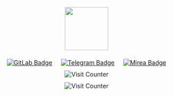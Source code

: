 <div id="header" style="text-align: center;">
  <img src="https://i.giphy.com/media/v1.Y2lkPTc5MGI3NjExMXZ3bDlvYnh3bWZsYngwNHhoczU5aDNoZm42YjZ0Nm9vbGg2MTNnYiZlcD12MV9pbnRlcm5hbF9naWZfYnlfaWQmY3Q9cw/MBTl5FKAmwwoBwTQjk/giphy.gif" width="100"/>
</div>

<div id="badges" style="display: flex; justify-content: center; margin-top: 20px; gap: 20px;">
  <a href="https://gitlab.com/Gwynbleidd0241">
    <img src="https://img.shields.io/badge/GitLab-white?style=for-the-badge&logo=gitlab&logoColor=black" alt="GitLab Badge"/>
  </a>
  <a href="https://t.me/Gwynbleidd0241">
    <img src="https://img.shields.io/badge/Telegram-blue?style=for-the-badge&logo=telegram&logoColor=white" alt="Telegram Badge"/>
  </a>
  <a href="https://www.mirea.ru">
    <img src="https://img.shields.io/badge/Mirea-red?style=for-the-badge&logo=twitter&logoColor=white" alt="Mirea Badge"/>
  </a>
</div>

<div id="counter" style="text-align: center; margin-top: 10px;">
  <img src="https://hitwebcounter.com/counter/counter.php?page=1234567&style=0006&nbdigits=5&type=page&initCount=0" alt="Visit Counter"/>
</div>

<div id="counter" style="text-align: center; margin-top: 10px;">
  <img src="https://hitwebcounter.com/counter/counter.php?page=1234567&style=0006&nbdigits=5&type=page&initCount=0" alt="Visit Counter"/>
</div>



